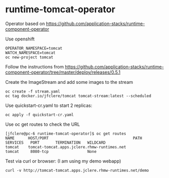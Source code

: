 # runtime-tomcat-operator
Operator based on https://github.com/application-stacks/runtime-component-operator

Use openshift
```
OPERATOR_NAMESPACE=tomcat
WATCH_NAMESPACE=tomcat
oc new-project tomcat
```
Follow the instructions from https://github.com/application-stacks/runtime-component-operator/tree/master/deploy/releases/0.5.1

Create the ImageStream and add some images to the stream
```
oc create -f stream.yaml
oc tag docker.io/jfclere/tomcat tomcat-stream:latest --scheduled
```
Use quickstart-cr.yaml to start 2 replicas:
```
oc apply -f quickstart-cr.yaml
```
Use oc get routes to check the URL
```
[jfclere@pc-6 runtime-tomcat-operator]$ oc get routes
NAME      HOST/PORT                                     PATH      SERVICES   PORT       TERMINATION   WILDCARD
tomcat    tomcat-tomcat.apps.jclere.rhmw-runtimes.net             tomcat     8080-tcp                 None
```
Test via curl or browser: (I am using my demo webapp)
```
curl -v http://tomcat-tomcat.apps.jclere.rhmw-runtimes.net/demo
```
